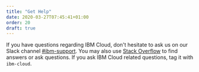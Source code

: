 ```yaml
---
title: "Get Help"
date: 2020-03-27T07:45:41+01:00
order: 20
draft: true
---
```


If you have questions regarding IBM Cloud, don't hesitate to ask us on our Slack channel [#ibm-support](https://codevscovid19.slack.com/archives/C010K2TKNRF). You may also use [Stack Overflow](https://stackoverflow.com/questions/tagged/ibm-cloud) to find answers or ask questions. If you ask IBM Cloud related questions, tag it with `ibm-cloud`.